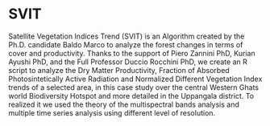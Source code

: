 # SVIT

Satellite Vegetation Indices Trend (SVIT) is an Algorithm created by the Ph.D. candidate Baldo Marco to analyze the forest changes in terms of cover and productivity. 
Thanks to the support of Piero Zannini PhD, Kurian Ayushi PhD, and the Full Professor Duccio Rocchini PhD, we create an R script to analyze the 
Dry Matter Productivity, Fraction of Absorbed Photosintetically Active Radiation and Normalized Different Vegetation Index trends of a selected area, in this case study over 
the central Western Ghats world Biodiversity Hotspot and more detailed in the Uppangala district. To realized it we used the theory of the multispectral bands analysis and multiple time series analysis using different level of resolution.

